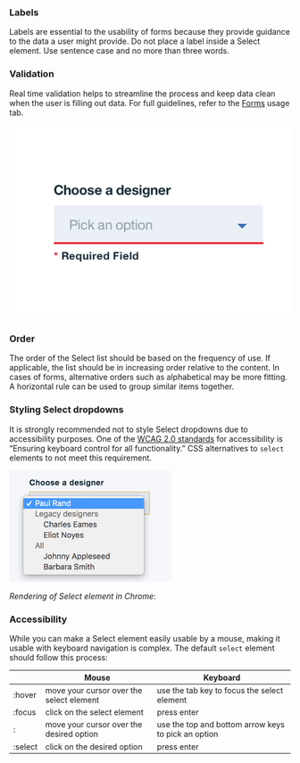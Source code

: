 ### Labels
Labels are essential to the usability of forms because they provide guidance to the data a user might provide. Do not place a label inside a Select element. Use sentence case and no more than three words.

### Validation
Real time validation helps to streamline the process and keep data clean when the user is filling out data. For full guidelines, refer to the [Forms]() usage tab.

![validation on select element](images/select-usage-1.png)


### Order
The order of the Select list should be based on the frequency of use. If applicable, the list should be in increasing order relative to the content. In cases of forms, alternative orders such as alphabetical may be more fitting. A horizontal rule can be used to group similar items together.

### Styling Select dropdowns
It is strongly recommended not to style Select dropdowns due to accessibility purposes.
One of the [WCAG 2.0 standards](https://www.w3.org/TR/WCAG20-TECHS/G202.html) for accessibility is “Ensuring keyboard control for all functionality.” CSS alternatives to `select` elements to not meet this requirement.


![Select element rendered in Chrome](images/select-usage-2.png)

_Rendering of Select element in Chrome_: 

### Accessibility
While you can make a Select element easily usable by a mouse, making it usable with keyboard navigation is complex. The default `select` element should follow this process:

|         | Mouse                                    | Keyboard                                            |
|---------|------------------------------------------|-----------------------------------------------------|
| :hover  | move your cursor over the select element | use the tab key to focus the select element         |
| :focus  | click on the select element              | press enter                                         |
| :       | move your cursor over the desired option | use the top and bottom arrow keys to pick an option |
| :select | click on the desired option              | press enter                                         |

<!----
## Small select 
Small selects are commonly used in Tables. When using a small dropdown for a number selection, the increments in the dropdown should be 10, 25, 50 and 100. The maximum amount of items a user can see per page is 100.
---> 